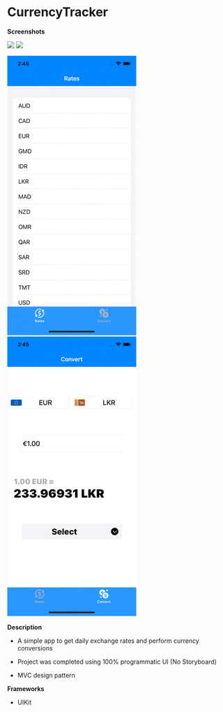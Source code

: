 # CurrencyTracker

**Screenshots**

<img src="Screenshots/rates-screen.png)" width="100">

<img src="Screenshots/convert-screen.png)" width="100">

![](Screenshots/rates.gif)    ![](Screenshots/convert.gif)   

**Description**

* A simple app to get daily exchange rates and perform currency conversions

* Project was completed using 100% programmatic UI (No Storyboard)

* MVC design pattern


**Frameworks**

* UIKit
